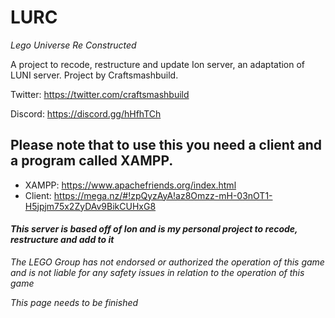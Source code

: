 # LURC
*Lego Universe Re Constructed*

A project to recode, restructure and update Ion server, an adaptation of LUNI server.
Project by Craftsmashbuild. 

Twitter: https://twitter.com/craftsmashbuild

Discord: https://discord.gg/hHfhTCh

## Please note that to use this you need a client and a program called XAMPP.
  * XAMPP: https://www.apachefriends.org/index.html
  * Client: https://mega.nz/#!zpQyzAyA!az8Omzz-mH-03nOT1-H5jpjm75x2ZyDAv9BikCUHxG8
  
#### *This server is based off of Ion and is my personal project to recode, restructure and add to it*

*The LEGO Group has not endorsed or authorized the operation of this game and is not liable for any safety issues in relation to the operation of this game*


*This page needs to be finished*
